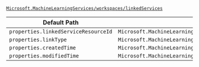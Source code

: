 [`Microsoft.MachineLearningServices/workspaces/linkedServices`](https://docs.microsoft.com/en-us/azure/templates/microsoft.machinelearningservices/workspaces/linkedservices)

| Default Path | Alias |
|---|---|
| `properties.linkedServiceResourceId` | `Microsoft.MachineLearningServices/workspaces/linkedServices/linkedServiceResourceId` |
| `properties.linkType` | `Microsoft.MachineLearningServices/workspaces/linkedServices/linkType` |
| `properties.createdTime` | `Microsoft.MachineLearningServices/workspaces/linkedServices/createdTime` |
| `properties.modifiedTime` | `Microsoft.MachineLearningServices/workspaces/linkedServices/modifiedTime` |

